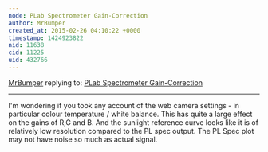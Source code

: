 ```yaml
---
node: PLab Spectrometer Gain-Correction
author: MrBumper
created_at: 2015-02-26 04:10:22 +0000
timestamp: 1424923822
nid: 11638
cid: 11225
uid: 432766
---
```




[MrBumper](../profile/MrBumper) replying to: [PLab Spectrometer Gain-Correction](../notes/stoft/02-25-2015/plab-spectrometer-gain-correction)

----
I'm wondering if you took any account of the web camera settings - in particular colour temperature / white balance. This has quite a large effect on the gains of R,G and B. And the sunlight reference curve looks like it is of relatively low resolution compared to the PL spec output. The PL Spec plot may not have noise so much as actual signal.